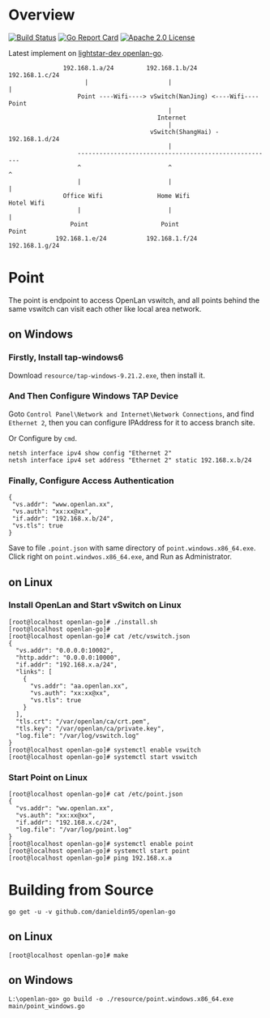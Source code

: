 # Overview 
[![Build Status](https://travis-ci.org/lightstar-dev/openlan-go.svg?branch=master)](https://travis-ci.org/lightstar-dev/openlan-go)
[![Go Report Card](https://goreportcard.com/badge/github.com/danieldin95/openlan-go)](https://goreportcard.com/report/lightstar-dev/openlan-go)
[![Apache 2.0 License](https://img.shields.io/badge/License-Apache%202.0-blue.svg)](LICENSE)

Latest implement on [lightstar-dev openlan-go](https://github.com/danieldin95/openlan-go).


                   192.168.1.a/24         192.168.1.b/24              192.168.1.c/24
                         |                      |                           |
                       Point ----Wifi----> vSwitch(NanJing) <----Wifi---- Point
                                                |
                                             Internet 
                                                |
                                           vSwitch(ShangHai) - 192.168.1.d/24
                                                |
                       ------------------------------------------------------
                       ^                        ^                           ^
                       |                        |                           |
                   Office Wifi               Home Wifi                 Hotel Wifi     
                       |                        |                           |
                     Point                    Point                       Point
                 192.168.1.e/24           192.168.1.f/24              192.168.1.g/24
                  

# Point
The point is endpoint to access OpenLan vswitch, and all points behind the same vswitch can visit each other like local area network. 

## on Windows
### Firstly, Install tap-windows6

Download `resource/tap-windows-9.21.2.exe`, then install it. 

### And Then Configure Windows TAP Device

Goto `Control Panel\Network and Internet\Network Connections`, and find `Ethernet 2`, then you can configure IPAddress for it to access branch site. 

Or Configure by `cmd`.

    netsh interface ipv4 show config "Ethernet 2"
    netsh interface ipv4 set address "Ethernet 2" static 192.168.x.b/24

### Finally, Configure Access Authentication

    {
     "vs.addr": "www.openlan.xx",
     "vs.auth": "xx:xx@xx",
     "if.addr": "192.168.x.b/24",
     "vs.tls": true
    }
   
   Save to file `.point.json` with same directory of  `point.windows.x86_64.exe`. Click right on `point.windwos.x86_64.exe`, and Run as Administrator.

## on Linux
### Install OpenLan and Start vSwitch on Linux

    [root@localhost openlan-go]# ./install.sh
    [root@localhost openlan-go]# 
    [root@localhost openlan-go]# cat /etc/vswitch.json
    {
      "vs.addr": "0.0.0.0:10002",
      "http.addr": "0.0.0.0:10000",
      "if.addr": "192.168.x.a/24",
      "links": [
        {
          "vs.addr": "aa.openlan.xx",
          "vs.auth": "xx:xx@xx",
          "vs.tls": true
        }
      ],
      "tls.crt": "/var/openlan/ca/crt.pem",
      "tls.key": "/var/openlan/ca/private.key",
      "log.file": "/var/log/vswitch.log"
    }
    [root@localhost openlan-go]# systemctl enable vswitch
    [root@localhost openlan-go]# systemctl start vswitch

### Start Point on Linux

    [root@localhost openlan-go]# cat /etc/point.json
    {
      "vs.addr": "ww.openlan.xx",
      "vs.auth": "xx:xx@xx",
      "if.addr": "192.168.x.c/24",
      "log.file": "/var/log/point.log"
    }
    [root@localhost openlan-go]# systemctl enable point
    [root@localhost openlan-go]# systemctl start point
    [root@localhost openlan-go]# ping 192.168.x.a
    

# Building from Source

    go get -u -v github.com/danieldin95/openlan-go  

## on Linux

    [root@localhost openlan-go]# make

## on Windows
    
    L:\openlan-go> go build -o ./resource/point.windows.x86_64.exe main/point_windows.go
